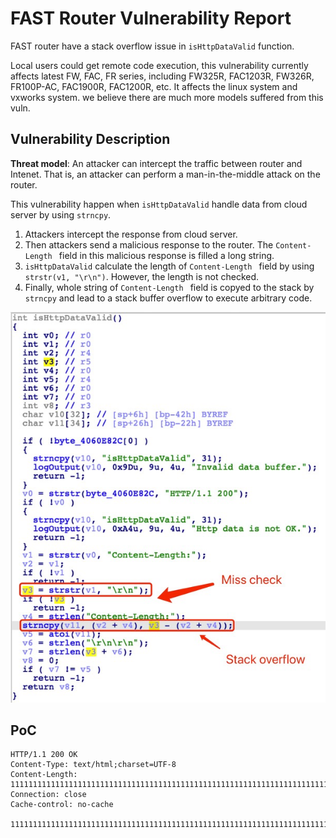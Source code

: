 # FAST Router Vulnerability Report

FAST router have a stack overflow issue in `isHttpDataValid` function.

Local users could get remote code execution, this vulnerability currently affects latest FW, FAC, FR series, including FW325R, FAC1203R, FW326R, FR100P-AC, FAC1900R, FAC1200R, etc. It affects the linux system and vxworks system. we believe there are much more models suffered from this vuln.

## Vulnerability Description

**Threat model**: An attacker can intercept the traffic between router and Intenet. That is, an attacker can perform a man-in-the-middle attack on the router.

This vulnerability happen when `isHttpDataValid` handle data from cloud server by using `strncpy`. 

1. Attackers intercept the response from cloud server. 
2. Then attackers send a malicious response to the router. The `Content-Length ` field in this malicious response is filled a long string.
3. `isHttpDataValid` calculate the length of  `Content-Length ` field by using `strstr(v1, "\r\n")`. However, the length is not checked.
4. Finally, whole string of `Content-Length ` field is copyed to the stack by `strncpy` and lead to a stack buffer overflow to execute arbitrary code.

![image-20210514161808730](phCenterXmlHandle/image-20210514161808730.png)

## PoC

```
HTTP/1.1 200 OK
Content-Type: text/html;charset=UTF-8
Content-Length: 1111111111111111111111111111111111111111111111111111111111111111111111111111111111111111111111111111
Connection: close
Cache-control: no-cache

1111111111111111111111111111111111111111111111111111111111111111111111111111111111111111111111111111
```
